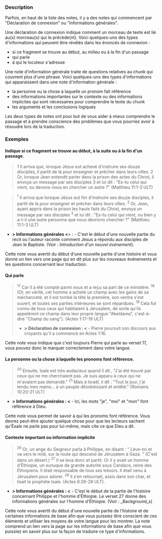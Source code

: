 ### Description

Parfois, en haut de la liste des notes, il y a des notes qui commencent par "Déclaration de connexion" ou "Informations générales".

Une déclaration de connexion indique comment un morceau de texte est lié au(x) morceau(x) qui le précède(nt). Voici quelques-uns des types d'informations qui peuvent être révélés dans les énoncés de connexion :

* si ce fragment se trouve au début, au milieu ou à la fin d'un passage
* qui parle
* à qui le locuteur s'adresse

Une note d'information générale traite de questions relatives au chunk qui couvrent plus d'une phrase. Voici quelques-uns des types d'informations qui apparaissent dans une note d'information générale :

* la personne ou la chose à laquelle un pronom fait référence
* des informations importantes sur le contexte ou des informations implicites qui sont nécessaires pour comprendre le texte du chunk
* les arguments et les conclusions logiques

Les deux types de notes ont pour but de vous aider à mieux comprendre le passage et à prendre conscience des problèmes que vous pourriez avoir à résoudre lors de la traduction.

### Exemples

#### Indique si ce fragment se trouve au début, à la suite ou à la fin d'un passage.

> 1 Il arriva que, lorsque Jésus eut achevé d'instruire ses douze disciples, il partit de là pour enseigner et prêcher dans leurs villes. 2 Or, lorsque Jean entendit parler dans la prison des actes du Christ, il envoya un message par ses disciples 3 et lui dit : "Es-tu celui qui vient, ou devons-nous en chercher un autre ?" (Matthieu 11:1-3 ULT)

> <sup>1</sup> Il arriva que lorsque Jésus eut fini d'instruire ses douze disciples, il partit de là pour enseigner et prêcher dans leurs villes. <sup> 2</sup> Or, Jean, ayant appris dans la prison les hauts faits du Christ, envoya un message par ses disciples <sup>3</sup> et lui dit : "Es-tu celui qui vient, ou bien y a-t-il une autre personne que nous devrions chercher ?" (Matthieu 11:1-3 ULT)

* **> Informations générales <**> : - C'est le début d'une nouvelle partie du récit où l'auteur raconte comment Jésus a répondu aux disciples de Jean le Baptiste. (Voir : _Introduction d'un nouvel événement_).

Cette note vous avertit du début d'une nouvelle partie d'une histoire et vous donne un lien vers une page qui en dit plus sur les nouveaux événements et les questions concernant leur traduction.

#### Qui parle

> <sup>17</sup> Car il a été compté parmi nous et a reçu sa part de ce ministère. <sup> 18</sup> (Or, en vérité, cet homme a acheté un champ avec les gains de sa méchanceté, et il est tombé la tête la première, son ventre s'est ouvert, et toutes ses parties intérieures se sont répandues. <sup>19 </sup>Cela fut connu de tous ceux qui habitaient à Jérusalem, de sorte qu'ils appelèrent ce champ dans leur propre langue "Akeldama", c'est-à-dire "Champ du sang"). (Actes 1:17-19 ULT)
>
> * **> Déclaration de connexion : <** - Pierre poursuit son discours aux croyants qu'il a commencé en Actes 1:16.

Cette note vous indique que c'est toujours Pierre qui parle au verset 17, vous pouvez donc le marquer correctement dans votre langue.

#### La personne ou la chose à laquelle les pronoms font référence.

> <sup>20</sup> Ensuite, Isaïe est très audacieux quand il dit ,
> "J'ai été trouvé par ceux qui ne me cherchaient pas.
> Je suis apparu à ceux qui ne m'avaient pas demandé."
> <sup>21</sup> Mais à Israël, il dit : "Tout le jour, j'ai tendu mes mains...
> à un peuple désobéissant et entêté." (Romains 10:20-21 ULT)

* **> Informations générales : <** - Ici, les mots "je", "moi" et "mon" font référence à Dieu.

Cette note vous permet de savoir à qui les pronoms font référence. Vous devrez peut-être ajouter quelque chose pour que les lecteurs sachent qu'Ésaïe ne parle pas pour lui-même, mais cite ce que Dieu a dit.

#### Contexte important ou information implicite

> <sup>26</sup> Or, un ange du Seigneur parla à Philippe, en disant : " Lève-toi et va vers le midi, sur la route qui descend de Jérusalem à Gaza. " (C'est dans un désert.) <sup>27</sup> Il se leva donc et partit. Or il y avait un homme d'Éthiopie, un eunuque de grande autorité sous Candace, reine des Éthiopiens. Il était responsable de tous ses trésors. Il était venu à Jérusalem pour adorer. <sup> 28</sup> Il s'en retournait, assis dans son char, et lisait le prophète Isaïe. (Actes 8:26-28 ULT).

* **> Informations générales : <** - C'est le début de la partie de l'histoire concernant Philippe et l'homme d'Éthiopie. Le verset 27 donne des informations générales sur l'homme d'Éthiopie. (Voir : _Background_s)

Cette note vous avertit du début d'une nouvelle partie de l'histoire et de certaines informations de base afin que vous puissiez être conscient de ces éléments et utiliser les moyens de votre langue pour les montrer. La note comprend un lien vers la page sur les informations de base afin que vous puissiez en savoir plus sur la façon de traduire ce type d'informations.
